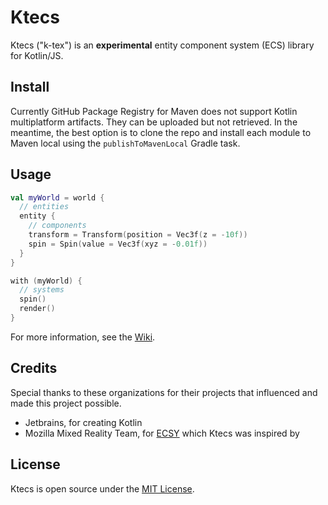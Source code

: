 # Ktecs

Ktecs ("k-tex") is an **experimental** entity component system (ECS) library for Kotlin/JS.

## Install

Currently GitHub Package Registry for Maven does not support Kotlin multiplatform artifacts. They can be uploaded but not retrieved. In the meantime, the best option is to clone the repo and install each module to Maven local using the `publishToMavenLocal` Gradle task.

## Usage

```kotlin
val myWorld = world {
  // entities
  entity {
    // components
    transform = Transform(position = Vec3f(z = -10f))
    spin = Spin(value = Vec3f(xyz = -0.01f))
  }
}

with (myWorld) {
  // systems
  spin()
  render()
}
```

For more information, see the [Wiki](https://github.com/tschie/ktecs/wiki).

## Credits

Special thanks to these organizations for their projects that influenced and made this project possible. 

- Jetbrains, for creating Kotlin
- Mozilla Mixed Reality Team, for [ECSY](https://ecsy.io/) which Ktecs was inspired by

## License

Ktecs is open source under the [MIT License](LICENSE).
